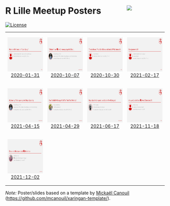 
# R Lille Meetup Posters <a href="https://github.com/RLille/"><img src="https://avatars1.githubusercontent.com/u/60702180" align="right" width="120" /></a>

<!-- badges: start -->

[![License](https://img.shields.io/github/license/RLille/meetup-poster)](LICENSE)
<!-- badges: end -->

<table>

<tr>

<td align="center">

<img alt="Poster for 2020-01-31 Meetup" src="meetups/2020-01-31/ads/2020-01-31.png" width="192" height="108" /><br /><a href="meetups/2020-01-31">2020-01-31</a>

</td>

<td align="center">

<img alt="Poster for 2020-10-07 Meetup" src="meetups/2020-10-07/ads/2020-10-07.png" width="192" height="108" /><br /><a href="meetups/2020-10-07">2020-10-07</a>

</td>

<td align="center">

<img alt="Poster for 2020-10-30 Meetup" src="meetups/2020-10-30/ads/2020-10-30.png" width="192" height="108" /><br /><a href="meetups/2020-10-30">2020-10-30</a>

</td>

<td align="center">

<img alt="Poster for 2021-02-17 Meetup" src="meetups/2021-02-17/ads/2021-02-17.png" width="192" height="108" /><br /><a href="meetups/2021-02-17">2021-02-17</a>

</td>

</tr>

<tr>

<td align="center">

<img alt="Poster for 2021-04-15 Meetup" src="meetups/2021-04-15/ads/2021-04-15.png" width="192" height="108" /><br /><a href="meetups/2021-04-15">2021-04-15</a>

</td>

<td align="center">

<img alt="Poster for 2021-04-29 Meetup" src="meetups/2021-04-29/ads/2021-04-29.png" width="192" height="108" /><br /><a href="meetups/2021-04-29">2021-04-29</a>

</td>

<td align="center">

<img alt="Poster for 2021-06-17 Meetup" src="meetups/2021-06-17/ads/2021-06-17.png" width="192" height="108" /><br /><a href="meetups/2021-06-17">2021-06-17</a>

</td>

<td align="center">

<img alt="Poster for 2021-11-18 Meetup" src="meetups/2021-11-18/ads/2021-11-18.png" width="192" height="108" /><br /><a href="meetups/2021-11-18">2021-11-18</a>

</td>

</tr>

<tr>

<td align="center">

<img alt="Poster for 2021-12-02 Meetup" src="meetups/2021-12-02/ads/2021-12-02.png" width="192" height="108" /><br /><a href="meetups/2021-12-02">2021-12-02</a>

</td>

</tr>

</table>

*Note:* Poster/slides based on a template by [Mickaël
Canouil](https://mickael.canouil.fr/)
(<https://github.com/mcanouil/xaringan-template/>).
